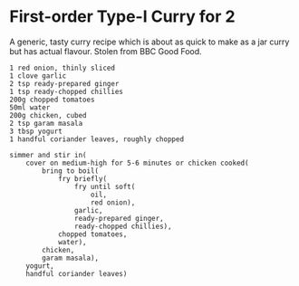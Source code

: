 First-order Type-I Curry for 2
==============================

A generic, tasty curry recipe which is about as quick to make as a jar curry
but has actual flavour. Stolen from BBC Good Food.

    1 red onion, thinly sliced
    1 clove garlic
    2 tsp ready-prepared ginger
    1 tsp ready-chopped chillies
    200g chopped tomatoes
    50ml water
    200g chicken, cubed
    2 tsp garam masala
    3 tbsp yogurt
    1 handful coriander leaves, roughly chopped

    simmer and stir in(
        cover on medium-high for 5-6 minutes or chicken cooked(
            bring to boil(
                fry briefly(
                    fry until soft(
                        oil,
                        red onion),
                    garlic,
                    ready-prepared ginger,
                    ready-chopped chillies),
                chopped tomatoes,
                water),
            chicken,
            garam masala),
        yogurt,
        handful coriander leaves)
